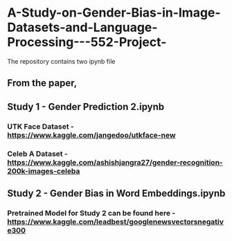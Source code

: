 # A-Study-on-Gender-Bias-in-Image-Datasets-and-Language-Processing---552-Project-

The repository contains two ipynb file 
## From the paper, 
## Study 1 - Gender Prediction 2.ipynb
### UTK Face Dataset - https://www.kaggle.com/jangedoo/utkface-new
### Celeb A Dataset - https://www.kaggle.com/ashishjangra27/gender-recognition-200k-images-celeba
## Study 2 - Gender Bias in Word Embeddings.ipynb
### Pretrained Model for Study 2 can be found here - https://www.kaggle.com/leadbest/googlenewsvectorsnegative300
